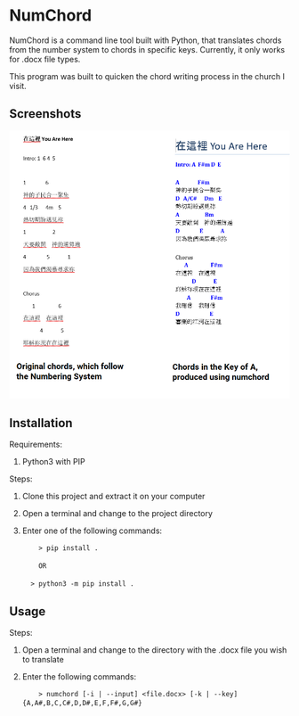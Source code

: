 # NumChord #

NumChord is a command line tool built with Python, that translates chords from the number system to chords in specific keys. Currently, it only works for .docx file types.

This program was built to quicken the chord writing process in the church I visit.

## Screenshots ##
<div>
  <img src="/screenshots/screenshot1.png" width="520">
</div>

## Installation ##

Requirements:

1. Python3 with PIP

Steps:

1. Clone this project and extract it on your computer
2. Open a terminal and change to the project directory
3. Enter one of the following commands:

	```
		> pip install .

	    OR

      > python3 -m pip install .
	```

## Usage ##

Steps:

1. Open a terminal and change to the directory with the .docx file you wish to translate
2. Enter the following commands:

	```
		> numchord [-i | --input] <file.docx> [-k | --key] {A,A#,B,C,C#,D,D#,E,F,F#,G,G#}
	```
